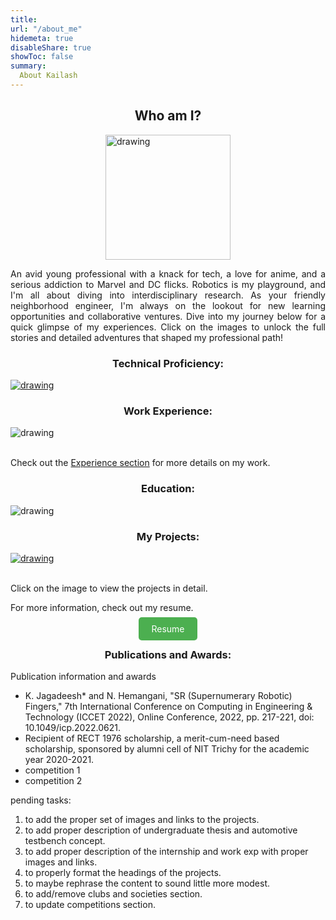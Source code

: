 ```yaml
---
title: 
url: "/about_me"
hidemeta: true
disableShare: true
showToc: false
summary:
  About Kailash
---
```

<h2 style="text-align: center;">Who am I?</h2>

<img src="/about_me/about_me_kailash_image.jpg" alt="drawing" height="200" style="display: block; margin: auto;" />
<p style="text-align: justify;">
An avid young professional with a knack for tech, a love for anime, and a serious addiction to Marvel and DC flicks. Robotics is my playground, and I'm all about diving into interdisciplinary research. As your friendly neighborhood engineer, I'm always on the lookout for new learning opportunities and collaborative ventures. Dive into my journey below for a quick glimpse of my experiences. Click on the images to unlock the full stories and detailed adventures that shaped my professional path!
</p>

<h3 style="text-align: center;">Technical Proficiency:</h3>
<a href="https://drive.google.com/file/d/1gg__jVtc1fmSMK726ly6ERgmFYgqzdw-/view?usp=drive_link"><img src="/about_me/skills.png" alt="drawing" /></a>

<h3 style="text-align: center;">Work Experience:</h3>
<img src="/about_me/work_exp.png" alt="drawing" style="display: block; margin: auto;" />
<br><p>Check out the <a href="/experience">Experience section</a> for more details on my work.</p>

<h3 style="text-align: center;">Education:</h3>
<img src="/about_me/Education.png" alt="drawing"  style="display: block; margin: auto;"  />

<h3 style="text-align: center;">My Projects:</h3>
<a href="/projects"><img src="/about_me/Projects.png" alt="drawing" style="display: block; margin: auto;" /></a>
<br><p>Click on the image to view the projects in detail.</p> 
For more information, check out my resume.<br><br>

<div style="text-align: center;"><a href="https://drive.google.com/file/d/1gg__jVtc1fmSMK726ly6ERgmFYgqzdw-/view?usp=drive_link" style="padding: 10px 20px; background-color: #4CAF50; color: white; text-decoration: none; border-radius: 5px;">Resume</a> </div>

<h3 style="text-align: center;">Publications and Awards:</h3>
Publication information and awards
 <ul>
  <li>K. Jagadeesh* and N. Hemangani, "SR (Supernumerary Robotic) Fingers," 7th International Conference on Computing in Engineering & Technology (ICCET 2022), Online Conference, 2022, pp. 217-221, doi: 10.1049/icp.2022.0621.</li>
  <li>Recipient of RECT 1976 scholarship, a merit-cum-need based scholarship, sponsored by alumni cell of NIT Trichy for the academic year 2020-2021.</li>
  <li>competition 1</li>
  <li>competition 2</li>
  </ul>

pending tasks:
1. to add the proper set of images and links to the projects.
2. to add proper description of undergraduate thesis and automotive testbench concept.
3. to add proper description of the internship and work exp with proper images and links.
4. to properly format the headings of the projects.
5. to maybe rephrase the content to sound little more modest.
6. to add/remove clubs and societies section.
7. to update competitions section.
<!-- Reference Links -->

